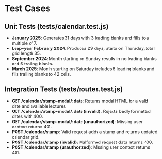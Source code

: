 # Test Cases

## Unit Tests (tests/calendar.test.js)
- **January 2025**: Generates 31 days with 3 leading blanks and fills to a multiple of 7.
- **Leap-year February 2024**: Produces 29 days, starts on Thursday, total grid length 35.
- **September 2024**: Month starting on Sunday results in no leading blanks and 5 trailing blanks.
- **March 2025**: Month starting on Saturday includes 6 leading blanks and fills trailing blanks to 42 cells.

## Integration Tests (tests/routes.test.js)
- **GET /calendar/stamp-modal/:date**: Returns modal HTML for a valid date and available lectures.
- **GET /calendar/stamp-modal/:date (invalid)**: Rejects badly formatted dates with 400.
- **GET /calendar/stamp-modal/:date (unauthorized)**: Missing user context returns 401.
- **POST /calendar/stamp**: Valid request adds a stamp and returns updated calendar grid.
- **POST /calendar/stamp (invalid)**: Malformed request data returns 400.
- **POST /calendar/stamp (unauthorized)**: Missing user context returns 401.
